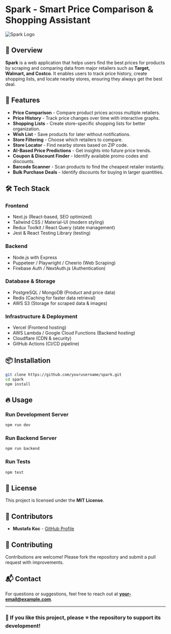 # Spark - Smart Price Comparison & Shopping Assistant

![Spark Logo](https://via.placeholder.com/150)

## 📌 Overview
**Spark** is a web application that helps users find the best prices for products by scraping and comparing data from major retailers such as **Target, Walmart, and Costco**. It enables users to track price history, create shopping lists, and locate nearby stores, ensuring they always get the best deal.

## 🚀 Features
- **Price Comparison** - Compare product prices across multiple retailers.
- **Price History** - Track price changes over time with interactive graphs.
- **Shopping Lists** - Create store-specific shopping lists for better organization.
- **Wish List** - Save products for later without notifications.
- **Store Filtering** - Choose which retailers to compare.
- **Store Locator** - Find nearby stores based on ZIP code.
- **AI-Based Price Predictions** - Get insights into future price trends.
- **Coupon & Discount Finder** - Identify available promo codes and discounts.
- **Barcode Scanner** - Scan products to find the cheapest retailer instantly.
- **Bulk Purchase Deals** - Identify discounts for buying in larger quantities.

## 🛠️ Tech Stack
### **Frontend**
- Next.js (React-based, SEO optimized)
- Tailwind CSS / Material-UI (modern styling)
- Redux Toolkit / React Query (state management)
- Jest & React Testing Library (testing)

### **Backend**
- Node.js with Express
- Puppeteer / Playwright / Cheerio (Web Scraping)
- Firebase Auth / NextAuth.js (Authentication)

### **Database & Storage**
- PostgreSQL / MongoDB (Product and price data)
- Redis (Caching for faster data retrieval)
- AWS S3 (Storage for scraped data & images)

### **Infrastructure & Deployment**
- Vercel (Frontend hosting)
- AWS Lambda / Google Cloud Functions (Backend hosting)
- Cloudflare (CDN & security)
- GitHub Actions (CI/CD pipeline)

## 📦 Installation
```bash
git clone https://github.com/yourusername/spark.git
cd spark
npm install
```

## 🔥 Usage
### Run Development Server
```bash
npm run dev
```
### Run Backend Server
```bash
npm run backend
```
### Run Tests
```bash
npm test
```

## 📄 License
This project is licensed under the **MIT License**.

## 👥 Contributors
- **Mustafa Koc** - [GitHub Profile](https://github.com/yourgithubusername)

## 🤝 Contributing
Contributions are welcome! Please fork the repository and submit a pull request with improvements.

## 📬 Contact
For questions or suggestions, feel free to reach out at **your-email@example.com**.

---
### 🌟 If you like this project, please ⭐ the repository to support its development!
